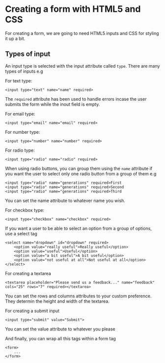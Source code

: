 
# Creating a form with HTML5 and CSS

For creating a form, we are going to need HTML5 inputs and CSS for styling it up a bit.

## Types of input

An input type is selected with the input attribute called `type`. There are many types of inputs e.g

For text type:
```
<input type="text" name="name" required>
```
The `required` attribute has been used to handle errors incase the user submits the form while the inout field is empty.

For email type:
```
<input type="email" name="email" required>
```

For number type:
```
<input type="number" name="number" required>
```

For radio type:
```
<input type="radio" name="radio" required>
```
When using radio buttons, you can group them using the `name` attribute if you want the user to select only one radio button from a group of them e.g
```
<input type="radio" name="generations" required>First
<input type="radio" name="generations" required>Second
<input type="radio" name="generations" required>Third
```
You can set the name attribute to whatever name you wish.

For checkbox type:
```
<input type="checkbox" name="checkbox" required>
```

If you want a user to be able to select an option from a group of options, use a select tag
```
<select name="dropdown" id="dropdown" required>
    <option value="really useful">Really useful</option>
    <option value="useful">Useful</option>
    <option value="a bit useful">A bit useful</option>
    <option value="not useful at all">Not useful at all</option>
</select>
```

For creating a textarea
```
<textarea placeholder="Please send us a feedback..." name="feedback" cols="25" rows="7" required></textarea>
```
You can set the rows and columns attributes to your custom preference. They determin the height and width of the textarea.

For creating a submit input
```
<input type="submit" value="Submit">
```
You can set the value attribute to whatever you please

And finally, you can wrap all this tags within a form tag
```
<form>
	...
</form>
```